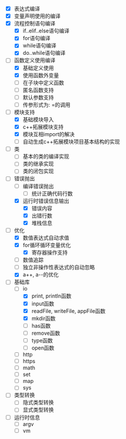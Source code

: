 - [x] 表达式编译
- [x] 变量声明使用的编译
- [x] 流程控制语句编译
    + [x] if..elif..else语句编译
    + [x] for语句编译
    + [x] while语句编译
    + [x] do..while语句编译
- [ ] 函数定义使用编译
    + [x] 基础定义使用
    + [x] 使用函数外变量
    + [ ] 在子块中定义函数
    + [ ] 匿名函数支持
    + [ ] 默认参数支持
    + [ ] 传参形式为: <name>=<expr>的调用
- [ ] 模块支持
    + [x] 基础模块导入
    + [x] c++拓展模块支持
    + [x] 模块互相import的解决
    + [ ] 自动生成c++拓展模块项目基本结构的实现
- [ ] 类
    + [ ] 基本的类的编译实现
    + [ ] 类的继承实现
    + [ ] 类的闭包实现
- [ ] 错误抛出
    + [ ] 编译错误抛出
        * [ ] 统计正确代码行数
    + [x] 运行时错误信息输出
        * [x] 错误内容
        * [x] 出错行数
        * [x] 堆栈信息
- [ ] 优化
    + [x] 数值表达式自动求值
    + [x] for循环循环变量优化
        * [x] 寄存器操作支持
    + [ ] 数值追踪
    + [ ] 独立非操作性表达式的自动忽略
    + [x] a++, a--的优化
- [ ] 基础库
    + [ ] io
        + [x] print, println函数
        + [x] input函数
        + [x] readFile, writeFile, appFile函数
        + [x] mkdir函数
        + [ ] has函数
        + [ ] remove函数
        + [ ] type函数
        + [ ] open函数
    + [ ] http
    + [ ] https
    + [ ] math
    + [ ] set
    + [ ] map
    + [ ] sys
- [ ] 类型转换
    + [ ] 隐式类型转换
    + [ ] 显式类型转换
- [ ] 运行时信息
    + [ ] argv
    + [ ] vm
